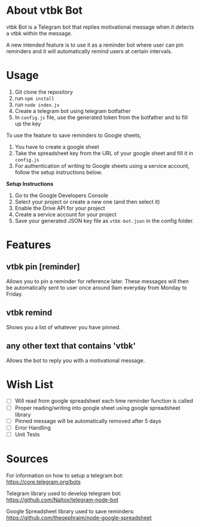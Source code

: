 # About vtbk Bot
vtbk Bot is a Telegram bot that replies motivational message when it detects a vtbk within the message.

A new intended feature is to use it as a reminder bot where user can pin reminders and it will automatically remind users at certain intervals.

# Usage
1. Git clone the repository
2. run `npm install`
3. run `node index.js`
4. Create a telegram bot using telegram botfather
5. In `config.js` file, use the generated token from the botfather and to fill up the key


To use the feature to save reminders to Google sheets, 
1. You have to create a google sheet 
2. Take the spreadsheet key from the URL of your google sheet and fill it in `config.js`
3. For authentication of writing to Google sheets using a service account, follow the setup instructions below.

**Setup Instructions**

1. Go to the Google Developers Console
2. Select your project or create a new one (and then select it)
3. Enable the Drive API for your project
4. Create a service account for your project
5. Save your generated JSON key file as `vtbk-bot.json` in the config folder.

# Features
## vtbk pin [reminder]
Allows you to pin a reminder for reference later. These messages will then be automatically sent to user once around 9am everyday from Monday to Friday.

## vtbk remind
Shows you a list of whatever you have pinned.

## any other text that contains 'vtbk'
Allows the bot to reply you with a motivational message.

# Wish List

- [ ] Will read from google spreadsheet each time reminder function is called
- [ ] Proper reading/writing into google sheet using google spreadsheet library
- [ ] Pinned message will be automatically removed after 5 days
- [ ] Error Handling
- [ ] Unit Tests 

# Sources
For information on how to setup a telegram bot:
https://core.telegram.org/bots

Telegram library used to develop telegram bot:
https://github.com/Naltox/telegram-node-bot

Google Spreadsheet library used to save reminders:
https://github.com/theoephraim/node-google-spreadsheet